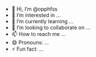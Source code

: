 - 👋 Hi, I’m @opphfss
- 👀 I’m interested in ...
- 🌱 I’m currently learning ...
- 💞️ I’m looking to collaborate on ...
- 📫 How to reach me ...
- 😄 Pronouns: ...
- ⚡ Fun fact: ...

<!---
opphfss/opphfss is a ✨ special ✨ repository because its `README.md` (this file) appears on your GitHub profile.
You can click the Preview link to take a look at your changes.
--->
